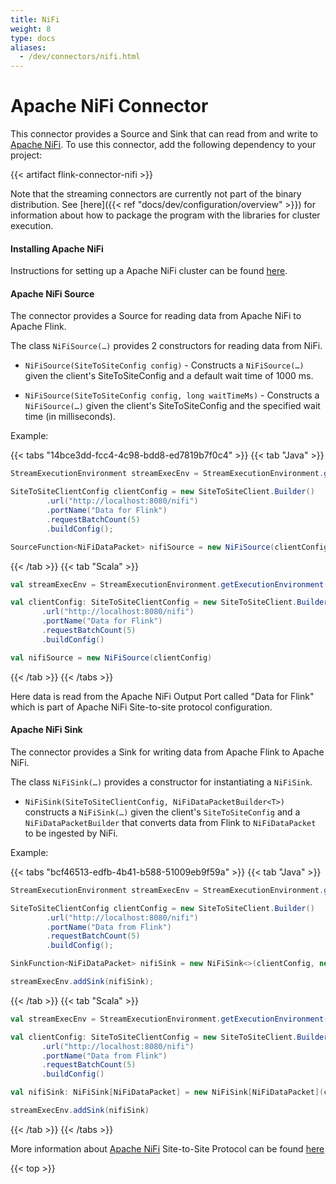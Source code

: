 ```yaml
---
title: NiFi
weight: 8
type: docs
aliases:
  - /dev/connectors/nifi.html
---
```

<!--
Licensed to the Apache Software Foundation (ASF) under one
or more contributor license agreements.  See the NOTICE file
distributed with this work for additional information
regarding copyright ownership.  The ASF licenses this file
to you under the Apache License, Version 2.0 (the
"License"); you may not use this file except in compliance
with the License.  You may obtain a copy of the License at

  http://www.apache.org/licenses/LICENSE-2.0

Unless required by applicable law or agreed to in writing,
software distributed under the License is distributed on an
"AS IS" BASIS, WITHOUT WARRANTIES OR CONDITIONS OF ANY
KIND, either express or implied.  See the License for the
specific language governing permissions and limitations
under the License.
-->

# Apache NiFi Connector

This connector provides a Source and Sink that can read from and write to
[Apache NiFi](https://nifi.apache.org/). To use this connector, add the
following dependency to your project:

{{< artifact flink-connector-nifi >}}

Note that the streaming connectors are currently not part of the binary
distribution. See
[here]({{< ref "docs/dev/configuration/overview" >}})
for information about how to package the program with the libraries for
cluster execution.

#### Installing Apache NiFi

Instructions for setting up a Apache NiFi cluster can be found
[here](https://nifi.apache.org/docs/nifi-docs/html/administration-guide.html#how-to-install-and-start-nifi).

#### Apache NiFi Source

The connector provides a Source for reading data from Apache NiFi to Apache Flink.

The class `NiFiSource(…)` provides 2 constructors for reading data from NiFi.

- `NiFiSource(SiteToSiteConfig config)` - Constructs a `NiFiSource(…)` given the client's SiteToSiteConfig and a
     default wait time of 1000 ms.

- `NiFiSource(SiteToSiteConfig config, long waitTimeMs)` - Constructs a `NiFiSource(…)` given the client's
     SiteToSiteConfig and the specified wait time (in milliseconds).

Example:

{{< tabs "14bce3dd-fcc4-4c98-bdd8-ed7819b7f0c4" >}}
{{< tab "Java" >}}
```java
StreamExecutionEnvironment streamExecEnv = StreamExecutionEnvironment.getExecutionEnvironment();

SiteToSiteClientConfig clientConfig = new SiteToSiteClient.Builder()
        .url("http://localhost:8080/nifi")
        .portName("Data for Flink")
        .requestBatchCount(5)
        .buildConfig();

SourceFunction<NiFiDataPacket> nifiSource = new NiFiSource(clientConfig);
```
{{< /tab >}}
{{< tab "Scala" >}}
```scala
val streamExecEnv = StreamExecutionEnvironment.getExecutionEnvironment()

val clientConfig: SiteToSiteClientConfig = new SiteToSiteClient.Builder()
       .url("http://localhost:8080/nifi")
       .portName("Data for Flink")
       .requestBatchCount(5)
       .buildConfig()

val nifiSource = new NiFiSource(clientConfig)       
```       
{{< /tab >}}
{{< /tabs >}}

Here data is read from the Apache NiFi Output Port called "Data for Flink" which is part of Apache NiFi
Site-to-site protocol configuration.

#### Apache NiFi Sink

The connector provides a Sink for writing data from Apache Flink to Apache NiFi.

The class `NiFiSink(…)` provides a constructor for instantiating a `NiFiSink`.

- `NiFiSink(SiteToSiteClientConfig, NiFiDataPacketBuilder<T>)` constructs a `NiFiSink(…)` given the client's `SiteToSiteConfig` and a `NiFiDataPacketBuilder` that converts data from Flink to `NiFiDataPacket` to be ingested by NiFi.

Example:

{{< tabs "bcf46513-edfb-4b41-b588-51009eb9f59a" >}}
{{< tab "Java" >}}
```java
StreamExecutionEnvironment streamExecEnv = StreamExecutionEnvironment.getExecutionEnvironment();

SiteToSiteClientConfig clientConfig = new SiteToSiteClient.Builder()
        .url("http://localhost:8080/nifi")
        .portName("Data from Flink")
        .requestBatchCount(5)
        .buildConfig();

SinkFunction<NiFiDataPacket> nifiSink = new NiFiSink<>(clientConfig, new NiFiDataPacketBuilder<T>() {...});

streamExecEnv.addSink(nifiSink);
```
{{< /tab >}}
{{< tab "Scala" >}}
```scala
val streamExecEnv = StreamExecutionEnvironment.getExecutionEnvironment()

val clientConfig: SiteToSiteClientConfig = new SiteToSiteClient.Builder()
       .url("http://localhost:8080/nifi")
       .portName("Data from Flink")
       .requestBatchCount(5)
       .buildConfig()

val nifiSink: NiFiSink[NiFiDataPacket] = new NiFiSink[NiFiDataPacket](clientConfig, new NiFiDataPacketBuilder<T>() {...})

streamExecEnv.addSink(nifiSink)
```       
{{< /tab >}}
{{< /tabs >}}      

More information about [Apache NiFi](https://nifi.apache.org) Site-to-Site Protocol can be found [here](https://nifi.apache.org/docs/nifi-docs/html/user-guide.html#site-to-site)

{{< top >}}
